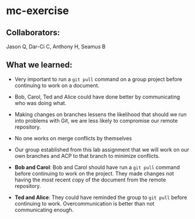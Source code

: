 # mc-exercise

## Collaborators:

Jason Q, Dar-Ci C, Anthony H, Seamus B

## What we learned:

- Very important to run a `git pull` command on a group project before continuing to work on a document.

- Bob, Carol, Ted and Alice could have done better by communicating who was doing what.

- Making changes on branches lessens the likelihood that should we run into problems with Git, we are less likely to compromise our remote repository.

- No one works on merge conflicts by themselves

- Our group established from this lab assignment that we will work on our own branches and ACP to that branch to minimize conflicts.

- **Bob and Carol**: Bob and Carol should have run a `git pull` command before continuing to work on the project. They made changes not having the most recent copy of the document from the remote repository.

- **Ted and Alice**: They could have reminded the group to `git pull` before continuing to work. Overcommunication is better than not communicating enough.
